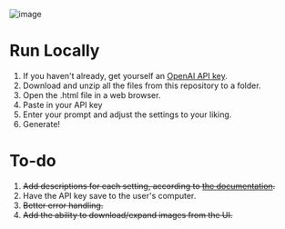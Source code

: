 ![image](https://github.com/EnemyCube/dalle3-openai-api-image-generator/assets/46894291/42f2ee60-9c95-4b94-898d-f87f04e2ff2f)

# Run Locally
1. If you haven't already, get yourself an [OpenAI API key](https://www.howtogeek.com/885918/how-to-get-an-openai-api-key/).
2. Download and unzip all the files from this repository to a folder.
3. Open the .html file in a web browser.
4. Paste in your API key
5. Enter your prompt and adjust the settings to your liking.
6. Generate!

# To-do
1. ~~Add descriptions for each setting, according to [the documentation](https://cookbook.openai.com/articles/what_is_new_with_dalle_3).~~
2. Have the API key save to the user's computer.
3. ~~Better error handling.~~
4. ~~Add the ability to download/expand images from the UI.~~

